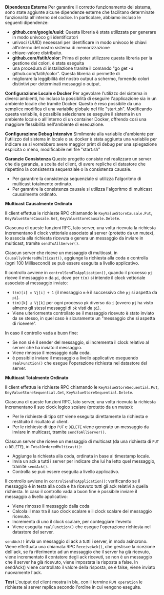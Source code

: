 **Dipendenze Esterne** Per garantire il corretto funzionamento del sistema, sono state aggiunte alcune dipendenze 
esterne che facilitano determinate funzionalità all'interno del codice. In particolare, abbiamo incluso le seguenti 
dipendenze:

*   **github.com/google/uuid**: Questa libreria è stata utilizzata per generare in modo univoco gli identificatori 
* univoci (UUID) necessari per identificare in modo univoco le chiavi all'interno del nostro sistema di memorizzazione 
* chiave-valore distribuito.
*   **github.com/fatih/color**: Prima di poter utilizzare questa libreria per la gestione dei colori, è stata eseguita 
* una procedura di installazione tramite il comando "go get -u github.com/fatih/color". Questa libreria ci permette di 
* migliorare la leggibilità del nostro output a schermo, fornendo colori distintivi per determinati messaggi o output.

**Configurazione Locale e Docker** 
Per agevolare l'utilizzo del sistema in diversi ambienti, ho incluso la possibilità di eseguire l'applicazione sia in 
un ambiente locale che tramite Docker. Questo è reso possibile da una semplice modifica di una variabile globale nel 
file "start.sh". Modificando questa variabile, è possibile selezionare se eseguire il sistema in un ambiente locale 
o all'interno di un container Docker, offrendo così una maggiore flessibilità nell'ambiente di esecuzione.

**Configurazione Debug Intensivo**
Similmente alla variabile d'ambiente per l'utilizzo del sistema in locale o su docker è stata aggiunta una variabile 
per indicare se si vorrebbero avere maggior print di debug per una spiegazione esplicita o meno, modificabile nel file 
"start.sh" 

**Garanzie Consistenza**
Questo progetto consiste nel realizzare un server che dia garanzia, a scelta del client, di avere repliche di datastore
che rispettino la consistenza sequenziale o la consistenza causale. 

- Per garantire la consistenza sequenziale si utilizza l'algoritmo di multicast totalmente ordinato.
- Per garantire la consistenza causale si utilizza l'algoritmo di multicast causalmente ordinato.

**Multicast Causalmente Ordinato**

Il client effettua le richieste RPC chiamando le `KeyValueStoreCausale.Put`, `KeyValueStoreCausale.Get`, 
`KeyValueStoreCausale.Delete`.

Ciascuna di queste funzioni RPC, lato server, una volta ricevuta la richiesta incrementano il clock vettoriale 
associato al server (protetto da un mutex), lo associa alla richiesta ricevuta e genera un messaggio da inviare 
in multicast, tramite `sendToAllServer()`.

Ciascun server che riceve un messaggio di multicast, in `CausallyOrderedMulticast()`, aggiunge la richiesta alla coda e
controlla (ogni 100 Millisecondi) se può essere eseguita a livello applicativo.

Il controllo avviene in `controlSendToApplication()`, quando il processo `pj` riceve il messaggio `m` da `pi`, dove per
`t(m)` si intende il clock vettoriale associato al messaggio inviato:
- `t(m)[i] = Vj[i] + 1` (il messaggio `m` è il successivo che `pj` si aspetta da `pi`).
- `t(m)[k] ≤ Vj[k]` per ogni processo `pk` diverso da `i` (ovvero `pj` ha visto almeno gli stessi messaggi di `pk` visti
da `pi`).
- Viene ulteriormente controllato se il messaggio ricevuto è stato inviato da se stesso, in quel caso è sicuramente un 
"messaggio che si aspetta di ricevere".

In caso il controllo vada a buon fine:
- Se non si è il sender del messaggio, si incrementa il clock relativo al server che ha inviato il messaggio.
- Viene rimosso il messaggio dalla coda.
- è possibile inviare il messaggio a livello applicativo eseguendo `realFunction()` che esegue l'operazione richiesta
nel datastore del server. 

**Multicast Totalmente Ordinato**

Il client effettua le richieste RPC chiamando le `KeyValueStoreSequential.Put`, `KeyValueStoreSequential.Get`, 
`KeyValueStoreSequential.Delete`.

Ciascuna di queste funzioni RPC, lato server, una volta ricevuta la richiesta incrementano il suo clock logico scalare 
(protetto da un mutex):
- Per le richieste di tipo `GET` viene eseguita direttamente la richiesta e restituito il risultato al client.
- Per le richieste di tipo `PUT` e `DELETE` viene generato un messaggio da inviare in multicast, tramite `sendToAllServer()`.

Ciascun server che riceve un messaggio di multicast (da una richiesta di `PUT` o `DELETE`), in `TotalOrderedMulticast()`:
- Aggiunge la richiesta alla coda, ordinata in base al timestamp locale.
- Invia un ack a tutti i server per indicare che lui ha letto quel messaggio, tramite `sendAck()`.
- Controlla se può essere eseguita a livello applicativo.

Il controllo avviene in `controlSendToApplication()`: verificando se il messaggio è in testa alla coda e ha ricevuto 
tutti gli ack relativi a quella richiesta. 
In caso il controllo vada a buon fine è possibile inviare il messaggio a livello applicativo:
- Viene rimosso il messaggio dalla coda 
- Calcola il max tra il suo clock scalare e il clock scalare del messaggio ricevuto.
- Incrementa di uno il clock scalare, per conteggiare l'evento 
- Viene eseguita `realFunction()` che esegue l'operazione richiesta nel datastore del server. 

`sendAck()` invia un messaggio di ack a tutti i server, in modo asincrono.
Viene effettuata una chiamata RPC `ReceiveAck()`, che gestisce la ricezione dell'ack, se fa riferimento ad un messaggio 
che il server ha già ricevuto, viene incrementato il contatore degli ack ricevuti, 
se non è un messaggio che il server ha già ricevuto, viene impostata la risposta a false.
In sendAck() viene controllato il valore della risposta, se è false, viene inviato nuovamente l'ack.

**Test**
L'output del client mostra in blu, con il termine `RUN operation` le richieste ai server replica secondo l'ordine in cui
vengono eseguite. 

